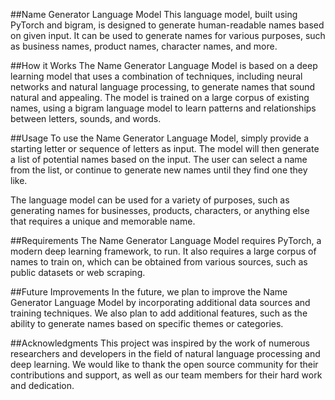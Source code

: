 ##Name Generator Language Model
This language model, built using PyTorch and bigram, is designed to generate human-readable names based on given input. It can be used to generate names for various purposes, such as business names, product names, character names, and more.

##How it Works
The Name Generator Language Model is based on a deep learning model that uses a combination of techniques, including neural networks and natural language processing, to generate names that sound natural and appealing. The model is trained on a large corpus of existing names, using a bigram language model to learn patterns and relationships between letters, sounds, and words.

##Usage
To use the Name Generator Language Model, simply provide a starting letter or sequence of letters as input. The model will then generate a list of potential names based on the input. The user can select a name from the list, or continue to generate new names until they find one they like.

The language model can be used for a variety of purposes, such as generating names for businesses, products, characters, or anything else that requires a unique and memorable name.

##Requirements
The Name Generator Language Model requires PyTorch, a modern deep learning framework, to run. It also requires a large corpus of names to train on, which can be obtained from various sources, such as public datasets or web scraping.

##Future Improvements
In the future, we plan to improve the Name Generator Language Model by incorporating additional data sources and training techniques. We also plan to add additional features, such as the ability to generate names based on specific themes or categories.

##Acknowledgments
This project was inspired by the work of numerous researchers and developers in the field of natural language processing and deep learning. We would like to thank the open source community for their contributions and support, as well as our team members for their hard work and dedication.

